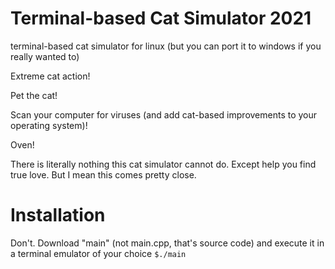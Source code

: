 # Terminal-based Cat Simulator 2021
terminal-based cat simulator for linux (but you can port it to windows if you really wanted to)

Extreme cat action!

Pet the cat!

Scan your computer for viruses (and add cat-based improvements to your operating system)!

Oven!

There is literally nothing this cat simulator cannot do. Except help you find true love. But I mean this comes pretty close.

# Installation
Don't. Download "main" (not main.cpp, that's source code) and execute it in a terminal emulator of your choice
``$./main``
